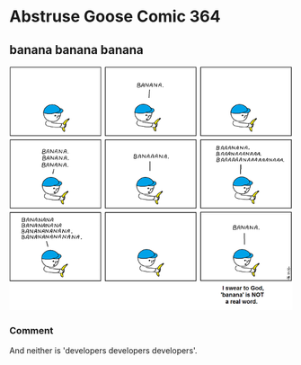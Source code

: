 # Abstruse Goose Comic 364
## banana banana banana

![image](banananananananana.png)
### Comment
And neither is 'developers developers developers'.
